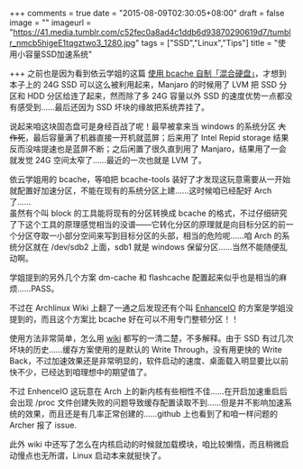 +++
comments = true
date = "2015-08-09T02:30:05+08:00"
draft = false
image = ""
imageurl = "https://41.media.tumblr.com/c52fec0a8ad4c1ddb6d93870290619d7/tumblr_nmcb5higeE1tqgztwo3_1280.jpg"
tags = ["SSD","Linux","Tips"]
title = "使用小容量SSD加速系统"

+++
之前也是因为看到依云学姐的这篇 [使用 bcache 自制「混合硬盘」](http://lilydjwg.is-programmer.com/2015/5/11/self-made-sshd-with-bcache.92025.html)，才想到本子上的 24G SSD 可以这么被利用起来，Manjaro 的时候用了 LVM 把 SSD 分区和 HDD 分区给连了起来，然而除了多 24G 容量以外 SSD 的速度优势一点都没有感受到……最后还因为 SSD 坏块的缘故把系统弄挂了。
<!--more-->
说起来咱这块固态盘可是身经百战了呢！最早被拿来当 windows 的系统分区 ~~大作死~~，最后容量满了机器直接一开机就蓝屏；后来用了 Intel Repid storage 结果反而没啥提速也是蓝屏不断；之后闲置了很久直到用了 Manjaro，结果用了一会就发觉 24G 空间太窄了……最近的一次也就是 LVM 了。

依云学姐用的 bcache，等咱把 bcache-tools 装好了才发现这玩意需要从一开始就配置好加速分区，不能在现有的系统分区上建……这时候咱已经配好 Arch 了……  
虽然有个叫 block 的工具能将现有的分区转换成 bcache 的格式，不过仔细研究了下这个工具的原理感觉相当的没谱——它转化分区的原理就是向目标分区的前一个分区夺取一小部分空间来写到目标分区的头部，相当的危险呢……咱 Arch 的系统分区就在 /dev/sdb2 上面，sdb1 就是 windows 保留分区……当然不能随便乱动啊。

学姐提到的另外几个方案 dm-cache 和 flashcache 配置起来似乎也是相当的麻烦……PASS。

不过在 Archlinux Wiki 上翻了一通之后发现还有个叫 [EnhanceIO](https://wiki.archlinux.org/index.php/EnhanceIO) 的方案是学姐没提到的，而且这个方案比 bcache 好在可以不用专门整顿分区！！

使用方法非常简单，怎么用 [wiki](https://wiki.archlinux.org/index.php/EnhanceIO) 都写的一清二楚，不多解释。由于 SSD 有过几次坏块的历史……缓存方案使用的是默认的 Write Through，没有用更快的 Write Back，不过加速效果还是非常明显的，软件启动的速度、桌面载入明显要比以前快不少，已经达到咱理想中的期望值了。

不过 EnhenceIO 这玩意在 Arch 上的新内核有些相性不佳……在开启加速重启后会出现 /proc 文件创建失败的问题导致缓存配置读取不到……但是并不影响加速系统的效果，而且还是有几率正常创建的……github 上也看到了和咱一样问题的 Archer 报了 issue.

此外 wiki 中还写了怎么在内核启动的时候就加载模块，咱比较懒惰，而且稍微启动慢点也无所谓，Linux 启动本来就挺快了。